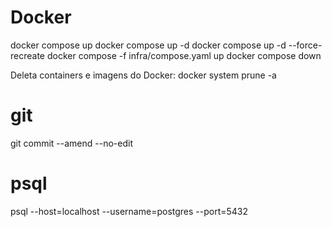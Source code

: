# Docker

docker compose up
docker compose up -d
docker compose up -d --force-recreate
docker compose -f infra/compose.yaml up
docker compose down

Deleta containers e imagens do Docker: docker system prune -a

# git

git commit --amend --no-edit

# psql

psql --host=localhost --username=postgres --port=5432
